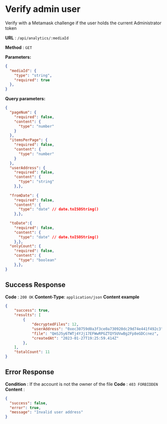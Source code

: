 # Verify admin user

Verify with a Metamask challenge if the user holds the current Administrator token

**URL** : `/api/analytics/:mediaId`

**Method** : `GET`

**Parameters:**
```json
{
  "mediaId": {
    "type": "string",
    "required": true
  },
}
```

**Query parameters:**
```json
{
  "pageNum": {
    "required": false,
    "content": {
      "type": "number"
    }
  },
  "itemsPerPage": {
    "required": false,
    "content": {
      "type": "number"
    }
  },
  "userAddress": {
    "required": false,
    "content": {
      "type": "string"
    },},
  
  "fromDate": {
    "required": false,
    "content": {
      "type": "date" // date.toISOString()
    },},
  
  "toDate":{ 
    "required": false,
    "content": {
      "type": "date" // date.toISOString()
    },},
  "onlyCount": {
    "required": false,
    "content": {
      "type": "boolean"
    },},
}
```

## Success Response

**Code** : `200 OK`
**Content-Type**: `application/json`
**Content example**

```json
{
    "success": true,
    "results": [
        {
            "decryptedFiles": 12,
            "userAddress": "0xec30759d0a3f3ce0a730920dc29d74e441f492c3",
            "file": "QmSJ5y6TWTj4YJj17EFWwRPGZTQY5UVwBg2Fp8eGDCcnez",
            "createdAt": "2023-01-27T19:25:59.414Z"
        },
    ],
    "totalCount": 11
}
```

## Error Response

**Condition** : If the account is not the owner of the file
**Code** : `403 FORBIDDEN`
**Content** : 
```json
{
  "success": false,
  "error": true,
  "message": "Invalid user address"
}
```